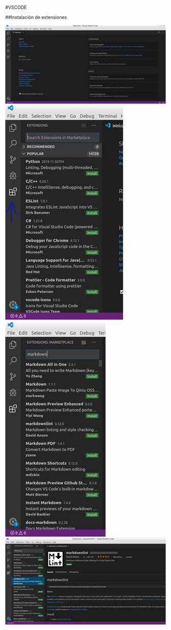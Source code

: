 #VSCODE 

##Instalación de extensiones

![Primer paso](1.png)
![Segundo paso](2.png)
![Tercer paso](3.png)
![Cuarto paso](4.png)
